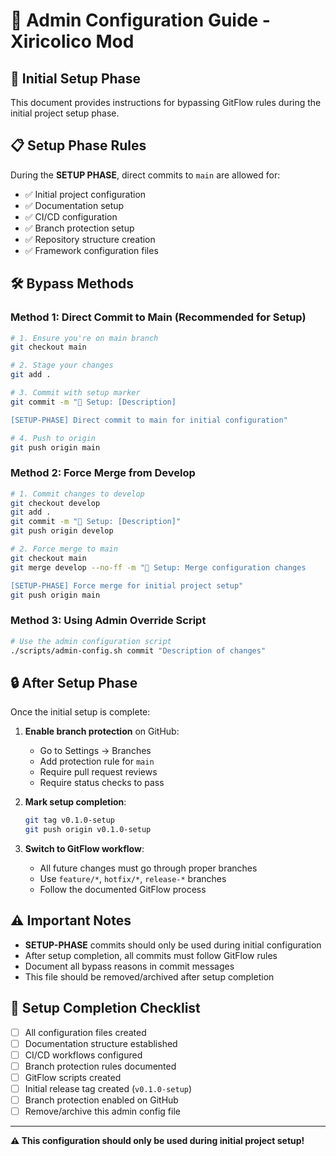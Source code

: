 # 🔧 Admin Configuration Guide - Xiricolico Mod

## 🚀 Initial Setup Phase

This document provides instructions for bypassing GitFlow rules during the initial project setup phase.

## 📋 Setup Phase Rules

During the **SETUP PHASE**, direct commits to `main` are allowed for:

- ✅ Initial project configuration
- ✅ Documentation setup
- ✅ CI/CD configuration
- ✅ Branch protection setup
- ✅ Repository structure creation
- ✅ Framework configuration files

## 🛠️ Bypass Methods

### Method 1: Direct Commit to Main (Recommended for Setup)

```bash
# 1. Ensure you're on main branch
git checkout main

# 2. Stage your changes
git add .

# 3. Commit with setup marker
git commit -m "🔧 Setup: [Description]

[SETUP-PHASE] Direct commit to main for initial configuration"

# 4. Push to origin
git push origin main
```

### Method 2: Force Merge from Develop

```bash
# 1. Commit changes to develop
git checkout develop
git add .
git commit -m "🔧 Setup: [Description]"
git push origin develop

# 2. Force merge to main
git checkout main
git merge develop --no-ff -m "🔧 Setup: Merge configuration changes

[SETUP-PHASE] Force merge for initial project setup"
git push origin main
```

### Method 3: Using Admin Override Script

```bash
# Use the admin configuration script
./scripts/admin-config.sh commit "Description of changes"
```

## 🔒 After Setup Phase

Once the initial setup is complete:

1. **Enable branch protection** on GitHub:
   - Go to Settings → Branches
   - Add protection rule for `main`
   - Require pull request reviews
   - Require status checks to pass

2. **Mark setup completion**:

   ```bash
   git tag v0.1.0-setup
   git push origin v0.1.0-setup
   ```

3. **Switch to GitFlow workflow**:
   - All future changes must go through proper branches
   - Use `feature/*`, `hotfix/*`, `release-*` branches
   - Follow the documented GitFlow process

## ⚠️ Important Notes

- **SETUP-PHASE** commits should only be used during initial configuration
- After setup completion, all commits must follow GitFlow rules
- Document all bypass reasons in commit messages
- This file should be removed/archived after setup completion

## 🎯 Setup Completion Checklist

- [ ] All configuration files created
- [ ] Documentation structure established
- [ ] CI/CD workflows configured
- [ ] Branch protection rules documented
- [ ] GitFlow scripts created
- [ ] Initial release tag created (`v0.1.0-setup`)
- [ ] Branch protection enabled on GitHub
- [ ] Remove/archive this admin config file

---

**⚠️ This configuration should only be used during initial project setup!**
